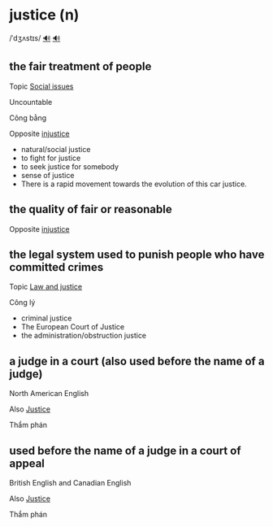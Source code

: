# justice (n)

/ˈdʒʌstɪs/ [🔊](https://www.oxfordlearnersdictionaries.com/media/english/uk_pron/j/jus/justi/justice__gb_1.mp3) [🔊](https://www.oxfordlearnersdictionaries.com/media/english/us_pron/j/jus/justi/justice__us_1.mp3)

## the fair treatment of people

Topic [Social issues](../topics/social-issues.md#social-issues)

Uncountable

Công bằng

Opposite [injustice]()

- natural/social justice
- to fight for justice
- to seek justice for somebody
- sense of justice
- There is a rapid movement towards the evolution of this car justice.

## the quality of fair or reasonable

Opposite [injustice]()

## the legal system used to punish people who have committed crimes

Topic [Law and justice](../topics/law-and-justice.md#law--justice)

Công lý

- criminal justice
- The European Court of Justice
- the administration/obstruction justice

## a judge in a court (also used before the name of a judge)

North American English

Also [Justice]()

Thẩm phán

## used before the name of a judge in a court of appeal

British English and Canadian English

Also [Justice]()

Thẩm phán